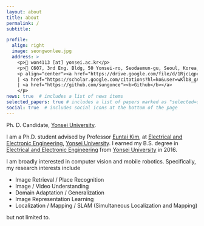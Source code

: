 ```yaml
---
layout: about
title: about
permalink: /
subtitle: 

profile:
  align: right
  image: seongwonlee.jpg
  address: >
    <p>📧 won4113 [at] yonsei.ac.kr</p>
    <p>📍 C607, 3rd Eng. Bldg, 50 Yonsei-ro, Seodaemun-gu, Seoul, Korea, 03722
    <p align="center"><a href="https://drive.google.com/file/d/1RjcLqpcsGlgZ7X9hUAV8mX7n1NG1fU-r/view?usp=sharing"><b>CV</b></a>
    | <a href="https://scholar.google.com/citations?hl=ko&user=wKlb8_gAAAAJ"><b>Google Scholar</b></a>
    | <a href="https://github.com/sungonce"><b>Github</b></a>
    </p>
news: true  # includes a list of news items
selected_papers: true # includes a list of papers marked as "selected={true}"
social: true  # includes social icons at the bottom of the page
---
```


<p>Ph. D. Candidate, <a href='https://www.yonsei.ac.kr/en_sc/index.jsp'>Yonsei University</a>.</p>
<p>I am a Ph.D. student advised by Professor <a href="https://cilab.yonsei.ac.kr">Euntai Kim</a>, at <a href="https://ee.yonsei.ac.kr/" target="_blank" rel="noopener">Electrical and Electronic Engineering</a>, 
<a href="https://yonsei.ac.kr/" target="_blank" rel="noopener">Yonsei University</a>.
I earned my B.S. degree in <a href="https://ee.yonsei.ac.kr/" target="_blank" rel="noopener">Electrical and Electronic Engineering</a> from <a href="https://yonsei.ac.kr/" target="_blank" rel="noopener">Yonsei University</a> in 2016.

<p>I am broadly interested in computer vision and mobile robotics. Specifically, my research interests include
<ul>
<li>Image Retrieval / Place Recognition</li> 
<li>Image / Video Understanding</li> 
<li>Domain Adaptation / Generalization</li>
<li>Image Representation Learning</li>
<li>Localization / Mapping / SLAM (Simultaneous Localization and Mapping)</li>
</ul>
but not limited to.</p>
